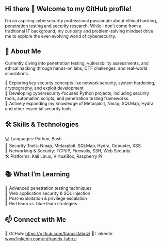## Hi there 👋 Welcome to my GitHub profile!

I’m an aspiring cybersecurity professional passionate about ethical hacking, penetration testing and security research. While I don’t come from a traditional IT background, my curiosity and problem-solving mindset drive me to explore the ever-evolving world of cybersecurity.

## 🚀 About Me

Currently diving into penetration testing, vulnerability assessments, and ethical hacking through hands-on labs, CTF challenges, and real-world simulations.

🔹 Exploring key security concepts like network security, system hardening, cryptography, and exploit development.  
🔹 Developing cybersecurity-focused Python projects, including security tools, automation scripts, and penetration testing frameworks.  
🔹 Actively expanding my knowledge of Metasploit, Nmap, SQLMap, Hydra and other essential security tools.  

## 🛠 Skills & Technologies
💻 Languages: Python, Bash  
🔐 Security Tools: Nmap, Metasploit, SQLMap, Hydra, Gobuster, XSS  
📡 Networking & Security: TCP/IP, Firewalls, SSH, Web Security  
🛠 Platforms: Kali Linux, VirtualBox, Raspberry Pi  

## 📚 What I’m Learning
🌟 Advanced penetration testing techniques  
🌟 Web application security & SQL injection  
🌟 Post-exploitation & privilege escalation  
🌟 Red team vs. blue team strategies  

## 📫 Connect with Me
🔗 GitHub: https://github.com/francisfabrizi
🔗 LinkedIn: www.linkedin.com/in/francis-fabrizi
